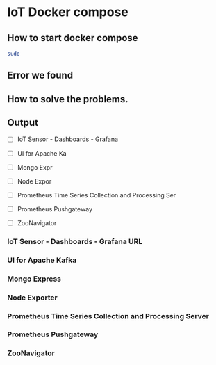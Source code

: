 # IoT Docker compose


## How to start docker compose

```bash
sudo 
```

## Error we found


## How to solve the problems.


## Output

- [ ] IoT Sensor - Dashboards - Grafana 
- [ ] UI for Apache Ka
- [ ] Mongo Expr
- [ ] Node Expor
- [ ] Prometheus Time Series Collection and Processing Ser
- [ ] Prometheus Pushgateway
- [ ] ZooNavigator


### IoT Sensor - Dashboards - Grafana URL

### UI for Apache Kafka

### Mongo Express

### Node Exporter

### Prometheus Time Series Collection and Processing Server

### Prometheus Pushgateway

### ZooNavigator